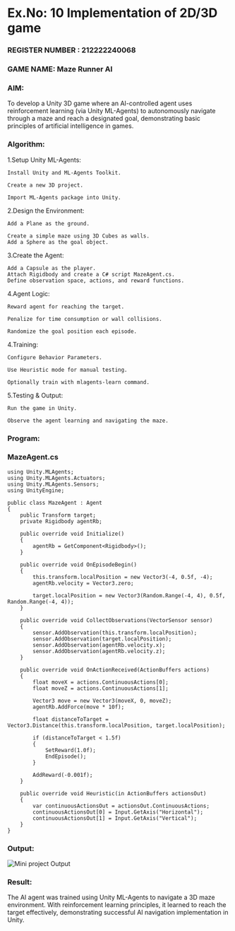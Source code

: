 # Ex.No: 10  Implementation of 2D/3D game                                                                            
### REGISTER NUMBER : 212222240068
### GAME NAME: Maze Runner AI
### AIM: 
To develop a Unity 3D game where an AI-controlled agent uses reinforcement learning (via Unity ML-Agents) to autonomously navigate through a maze and reach a designated goal, demonstrating basic principles of artificial intelligence in games.

### Algorithm:

1.Setup Unity ML-Agents:

    Install Unity and ML-Agents Toolkit.

    Create a new 3D project.

    Import ML-Agents package into Unity.
2.Design the Environment:

    Add a Plane as the ground.

    Create a simple maze using 3D Cubes as walls.
    Add a Sphere as the goal object.

3.Create the Agent:

    Add a Capsule as the player.
    Attach Rigidbody and create a C# script MazeAgent.cs.
    Define observation space, actions, and reward functions.

4.Agent Logic:

    Reward agent for reaching the target.

    Penalize for time consumption or wall collisions.

    Randomize the goal position each episode.

4.Training:

    Configure Behavior Parameters.

    Use Heuristic mode for manual testing.

    Optionally train with mlagents-learn command.

5.Testing & Output:

    Run the game in Unity.

    Observe the agent learning and navigating the maze.

### Program:
### MazeAgent.cs
```
using Unity.MLAgents;
using Unity.MLAgents.Actuators;
using Unity.MLAgents.Sensors;
using UnityEngine;

public class MazeAgent : Agent
{
    public Transform target;
    private Rigidbody agentRb;

    public override void Initialize()
    {
        agentRb = GetComponent<Rigidbody>();
    }

    public override void OnEpisodeBegin()
    {
        this.transform.localPosition = new Vector3(-4, 0.5f, -4);
        agentRb.velocity = Vector3.zero;

        target.localPosition = new Vector3(Random.Range(-4, 4), 0.5f, Random.Range(-4, 4));
    }

    public override void CollectObservations(VectorSensor sensor)
    {
        sensor.AddObservation(this.transform.localPosition);
        sensor.AddObservation(target.localPosition);
        sensor.AddObservation(agentRb.velocity.x);
        sensor.AddObservation(agentRb.velocity.z);
    }

    public override void OnActionReceived(ActionBuffers actions)
    {
        float moveX = actions.ContinuousActions[0];
        float moveZ = actions.ContinuousActions[1];

        Vector3 move = new Vector3(moveX, 0, moveZ);
        agentRb.AddForce(move * 10f);

        float distanceToTarget = Vector3.Distance(this.transform.localPosition, target.localPosition);

        if (distanceToTarget < 1.5f)
        {
            SetReward(1.0f);
            EndEpisode();
        }

        AddReward(-0.001f);
    }

    public override void Heuristic(in ActionBuffers actionsOut)
    {
        var continuousActionsOut = actionsOut.ContinuousActions;
        continuousActionsOut[0] = Input.GetAxis("Horizontal");
        continuousActionsOut[1] = Input.GetAxis("Vertical");
    }
}
```
### Output:

![Mini project Output](https://github.com/user-attachments/assets/60cc6f30-9bc5-401a-b12c-bacfd06bd71b)


### Result:
The AI agent was trained using Unity ML-Agents to navigate a 3D maze environment. With reinforcement learning principles, it learned to reach the target effectively, demonstrating successful AI navigation implementation in Unity.


